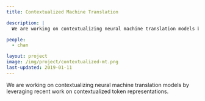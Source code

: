 ```yaml
---
title: Contextualized Machine Translation

description: |
  We are working on contextualizing neural machine translation models by leveraging recent work on contextualized token representations.

people:
  - chan

layout: project
image: /img/project/contextualized-mt.png
last-updated: 2019-01-11
---
```


We are working on contextualizing neural machine translation models by leveraging recent work on contextualized token representations.